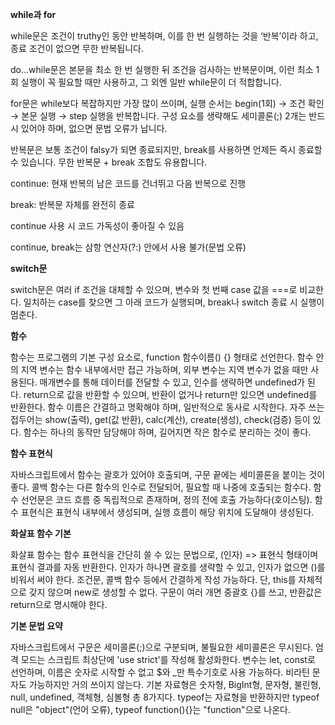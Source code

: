 **while과 for**


while문은 조건이 truthy인 동안 반복하며, 이를 한 번 실행하는 것을 ‘반복’이라 하고, 종료 조건이 없으면 무한 반복됩니다.

do…while문은 본문을 최소 한 번 실행한 뒤 조건을 검사하는 반복문이며, 이런 최소 1회 실행이 꼭 필요할 때만 사용하고, 그 외엔 일반 while문이 더 적합합니다.

for문은 while보다 복잡하지만 가장 많이 쓰이며,
실행 순서는 begin(1회) → 조건 확인 → 본문 실행 → step 실행을 반복합니다.
구성 요소를 생략해도 세미콜론(;) 2개는 반드시 있어야 하며, 없으면 문법 오류가 납니다.

반복문은 보통 조건이 falsy가 되면 종료되지만,
break를 사용하면 언제든 즉시 종료할 수 있습니다.
무한 반복문 + break 조합도 유용합니다.

continue: 현재 반복의 남은 코드를 건너뛰고 다음 반복으로 진행

break: 반복문 자체를 완전히 종료

continue 사용 시 코드 가독성이 좋아질 수 있음

continue, break는 삼항 연산자(?:) 안에서 사용 불가(문법 오류)

**switch문**


switch문은 여러 if 조건을 대체할 수 있으며, 변수와 첫 번째 case 값을 ===로 비교한다.
일치하는 case를 찾으면 그 아래 코드가 실행되며, break나 switch 종료 시 실행이 멈춘다.

**함수**


함수는 프로그램의 기본 구성 요소로, function 함수이름() {} 형태로 선언한다.
함수 안의 지역 변수는 함수 내부에서만 접근 가능하며, 외부 변수는 지역 변수가 없을 때만 사용된다.
매개변수를 통해 데이터를 전달할 수 있고, 인수를 생략하면 undefined가 된다.
return으로 값을 반환할 수 있으며, 반환이 없거나 return만 있으면 undefined를 반환한다.
함수 이름은 간결하고 명확해야 하며, 일반적으로 동사로 시작한다.
자주 쓰는 접두어는 show(출력), get(값 반환), calc(계산), create(생성), check(검증) 등이 있다.
함수는 하나의 동작만 담당해야 하며, 길어지면 작은 함수로 분리하는 것이 좋다.



**함수 표현식**


자바스크립트에서 함수는 괄호가 있어야 호출되며, 구문 끝에는 세미콜론을 붙이는 것이 좋다.
콜백 함수는 다른 함수의 인수로 전달되어, 필요할 때 나중에 호출되는 함수다.
함수 선언문은 코드 흐름 중 독립적으로 존재하며, 정의 전에 호출 가능하다(호이스팅).
함수 표현식은 표현식 내부에서 생성되며, 실행 흐름이 해당 위치에 도달해야 생성된다.

**화살표 함수 기본**


화살표 함수는 함수 표현식을 간단히 쓸 수 있는 문법으로,
(인자) => 표현식 형태이며 표현식 결과를 자동 반환한다.
인자가 하나면 괄호를 생략할 수 있고, 인자가 없으면 ()를 비워서 써야 한다.
조건문, 콜백 함수 등에서 간결하게 작성 가능하다.
단, this를 자체적으로 갖지 않으며 new로 생성할 수 없다.
구문이 여러 개면 중괄호 {}를 쓰고, 반환값은 return으로 명시해야 한다.

**기본 문법 요약**


자바스크립트에서 구문은 세미콜론(;)으로 구분되며, 불필요한 세미콜론은 무시된다.
엄격 모드는 스크립트 최상단에 'use strict'를 작성해 활성화한다.
변수는 let, const로 선언하며, 이름은 숫자로 시작할 수 없고 $와 _만 특수기호로 사용 가능하다.
비라틴 문자도 가능하지만 거의 쓰이지 않는다.
기본 자료형은 숫자형, BigInt형, 문자형, 불린형, null, undefined, 객체형, 심볼형 총 8가지다.
typeof는 자료형을 반환하지만 typeof null은 "object"(언어 오류), typeof function(){}는 "function"으로 나온다.

























